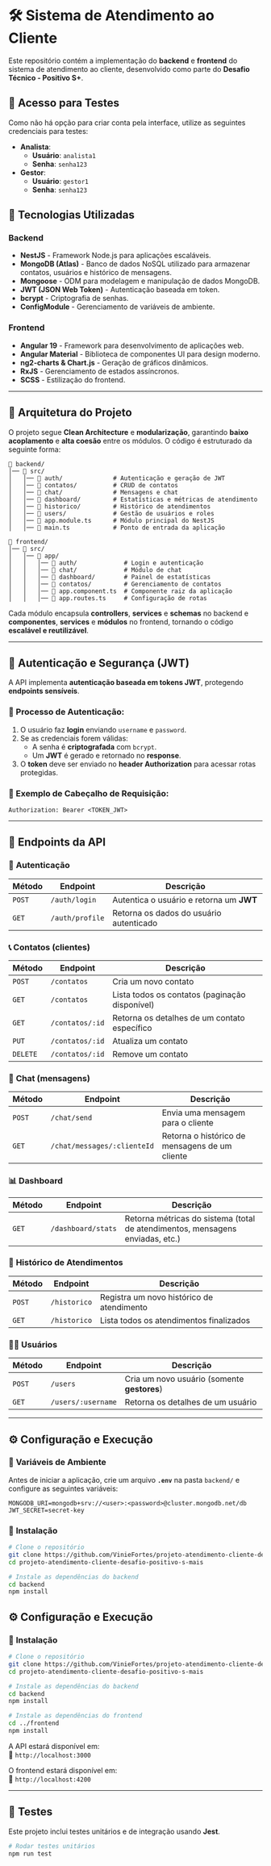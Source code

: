# 🛠️ Sistema de Atendimento ao Cliente

Este repositório contém a implementação do **backend** e **frontend** do sistema de atendimento ao cliente, desenvolvido como parte do **Desafio Técnico - Positivo S+**.

## 🧠 **Acesso para Testes**
Como não há opção para criar conta pela interface, utilize as seguintes credenciais para testes:

- **Analista**:
   - **Usuário**: `analista1`
   - **Senha**: `senha123`
- **Gestor**:
   - **Usuário**: `gestor1`
   - **Senha**: `senha123`


## 🚀 Tecnologias Utilizadas

### **Backend**
- **NestJS** - Framework Node.js para aplicações escaláveis.
- **MongoDB (Atlas)** - Banco de dados NoSQL utilizado para armazenar contatos, usuários e histórico de mensagens.
- **Mongoose** - ODM para modelagem e manipulação de dados MongoDB.
- **JWT (JSON Web Token)** - Autenticação baseada em token.
- **bcrypt** - Criptografia de senhas.
- **ConfigModule** - Gerenciamento de variáveis de ambiente.

### **Frontend**
- **Angular 19** - Framework para desenvolvimento de aplicações web.
- **Angular Material** - Biblioteca de componentes UI para design moderno.
- **ng2-charts & Chart.js** - Geração de gráficos dinâmicos.
- **RxJS** - Gerenciamento de estados assíncronos.
- **SCSS** - Estilização do frontend.
---

## 📐 Arquitetura do Projeto

O projeto segue **Clean Architecture** e **modularização**, garantindo **baixo acoplamento** e **alta coesão** entre os módulos. O código é estruturado da seguinte forma:

```
📂 backend/
│── 📂 src/
│   │── 📂 auth/              # Autenticação e geração de JWT
│   │── 📂 contatos/          # CRUD de contatos
│   │── 📂 chat/              # Mensagens e chat
│   │── 📂 dashboard/         # Estatísticas e métricas de atendimento
│   │── 📂 historico/         # Histórico de atendimentos
│   │── 📂 users/             # Gestão de usuários e roles
│   │── 📜 app.module.ts      # Módulo principal do NestJS
│   │── 📜 main.ts            # Ponto de entrada da aplicação

📂 frontend/
│── 📂 src/
│   │── 📂 app/
│   │   │── 📂 auth/             # Login e autenticação
│   │   │── 📂 chat/             # Módulo de chat
│   │   │── 📂 dashboard/        # Painel de estatísticas
│   │   │── 📂 contatos/         # Gerenciamento de contatos
│   │   │── 📜 app.component.ts  # Componente raiz da aplicação
│   │   │── 📜 app.routes.ts     # Configuração de rotas
```

Cada módulo encapsula **controllers**, **services** e **schemas** no backend e **componentes**, **services** e **módulos** no frontend, tornando o código **escalável e reutilizável**.

---

## 🔑 Autenticação e Segurança (JWT)

A API implementa **autenticação baseada em tokens JWT**, protegendo **endpoints sensíveis**.

### 📌 Processo de Autenticação:
1. O usuário faz **login** enviando `username` e `password`.
2. Se as credenciais forem válidas:
    - A senha é **criptografada** com `bcrypt`.
    - Um **JWT** é gerado e retornado no **response**.
3. O **token** deve ser enviado no **header Authorization** para acessar rotas protegidas.

### 📌 Exemplo de Cabeçalho de Requisição:
```http
Authorization: Bearer <TOKEN_JWT>
```

---

## 📡 Endpoints da API

### 🔐 **Autenticação**

| Método | Endpoint | Descrição |
|---------|----------|-------------|
| `POST`  | `/auth/login` | Autentica o usuário e retorna um **JWT** |
| `GET`   | `/auth/profile` | Retorna os dados do usuário autenticado |

### 📞 **Contatos (clientes)**

| Método | Endpoint | Descrição |
|---------|----------|-------------|
| `POST`  | `/contatos` | Cria um novo contato |
| `GET`   | `/contatos` | Lista todos os contatos (paginação disponível) |
| `GET`   | `/contatos/:id` | Retorna os detalhes de um contato específico |
| `PUT`   | `/contatos/:id` | Atualiza um contato |
| `DELETE`| `/contatos/:id` | Remove um contato |

### 💬 **Chat (mensagens)**

| Método | Endpoint | Descrição |
|---------|----------|-------------|
| `POST`  | `/chat/send` | Envia uma mensagem para o cliente |
| `GET`   | `/chat/messages/:clienteId` | Retorna o histórico de mensagens de um cliente |

### 📊 **Dashboard**

| Método | Endpoint | Descrição |
|---------|----------|-------------|
| `GET`   | `/dashboard/stats` | Retorna métricas do sistema (total de atendimentos, mensagens enviadas, etc.) |

### 📜 **Histórico de Atendimentos**

| Método | Endpoint | Descrição |
|---------|----------|-------------|
| `POST`  | `/historico` | Registra um novo histórico de atendimento |
| `GET`   | `/historico` | Lista todos os atendimentos finalizados |

### 🧑‍💻 **Usuários**

| Método | Endpoint | Descrição |
|---------|----------|-------------|
| `POST`  | `/users` | Cria um novo usuário (somente **gestores**) |
| `GET`   | `/users/:username` | Retorna os detalhes de um usuário |

---

## ⚙️ Configuração e Execução

### 📌 **Variáveis de Ambiente**
Antes de iniciar a aplicação, crie um arquivo **`.env`** na pasta `backend/` e configure as seguintes variáveis:

```env
MONGODB_URI=mongodb+srv://<user>:<password>@cluster.mongodb.net/db
JWT_SECRET=secret-key
```

### 📌 **Instalação**
```bash
# Clone o repositório
git clone https://github.com/VinieFortes/projeto-atendimento-cliente-desafio-positivo-s-mais
cd projeto-atendimento-cliente-desafio-positivo-s-mais

# Instale as dependências do backend
cd backend
npm install
```

## ⚙️ Configuração e Execução

### 📌 **Instalação**
```bash
# Clone o repositório
git clone https://github.com/VinieFortes/projeto-atendimento-cliente-desafio-positivo-s-mais
cd projeto-atendimento-cliente-desafio-positivo-s-mais

# Instale as dependências do backend
cd backend
npm install

# Instale as dependências do frontend
cd ../frontend
npm install
```
A API estará disponível em:  
📍 `http://localhost:3000`

O frontend estará disponível em:  
📍 `http://localhost:4200`

---

## 🧪 **Testes**
Este projeto inclui testes unitários e de integração usando **Jest**.

```bash
# Rodar testes unitários
npm run test
```
